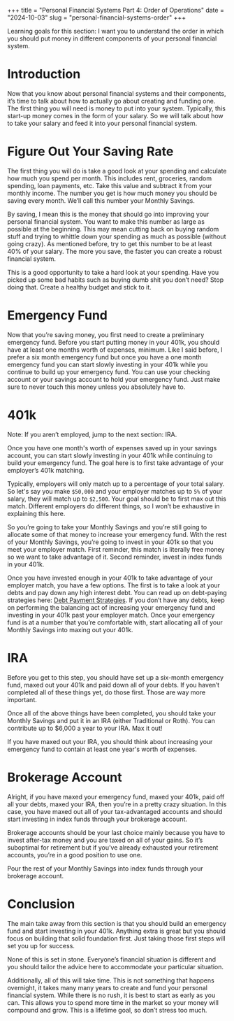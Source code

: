 +++
title = "Personal Financial Systems Part 4: Order of Operations"
date = "2024-10-03"
slug = "personal-financial-systems-order"
+++

Learning goals for this section: I want you to understand the order in which you should put money in different components of your personal financial system.

# Introduction
Now that you know about personal financial systems and their components, it’s time to talk about how to actually go about creating and funding one. The first thing you will need is money to put into your system. Typically, this start-up money comes in the form of your salary. So we will talk about how to take your salary and feed it into your personal financial system.

# Figure Out Your Saving Rate
The first thing you will do is take a good look at your spending and calculate how much you spend per month. This includes rent, groceries, random spending, loan payments, etc. Take this value and subtract it from your monthly income. The number you get is how much money you should be saving every month. We’ll call this number your Monthly Savings.

By saving, I mean this is the money that should go into improving your personal financial system. You want to make this number as large as possible at the beginning. This may mean cutting back on buying random stuff and trying to whittle down your spending as much as possible (without going crazy). As mentioned before, try to get this number to be at least 40% of your salary. The more you save, the faster you can create a robust financial system.

This is a good opportunity to take a hard look at your spending. Have you picked up some bad habits such as buying dumb shit you don’t need? Stop doing that. Create a healthy budget and stick to it.


# Emergency Fund
Now that you’re saving money, you first need to create a preliminary emergency fund. Before you start putting money in your 401k, you should have at least one months worth of expenses, minimum. Like I said before, I prefer a six month emergency fund but once you have a one month emergency fund you can start slowly investing in your 401k while you continue to build up your emergency fund. You can use your checking account or your savings account to hold your emergency fund. Just make sure to never touch this money unless you absolutely have to. 

# 401k
Note: If you aren’t employed, jump to the next section: IRA.

Once you have one month's worth of expenses saved up in your savings account, you can start slowly investing in your 401k while continuing to build your emergency fund. The goal here is to first take advantage of your employer’s 401k matching. 

Typically, employers will only match up to a percentage of your total salary. So let's say you make `$50,000` and your employer matches up to `5%` of your salary, they will match up to `$2,500`. Your goal should be to first max out this match. Different employers do different things, so I won’t be exhaustive in explaining this here. 

So you’re going to take your Monthly Savings and you’re still going to allocate some of that money to increase your emergency fund. With the rest of your Monthly Savings, you’re going to invest in your 401k so that you meet your employer match. First reminder, this match is literally free money so we want to take advantage of it. Second reminder, invest in index funds in your 401k.

Once you have invested enough in your 401k to take advantage of your employer match, you have a few options. The first is to take a look at your debts and pay down any high interest debt. You can read up on debt-paying strategies here: [Debt Payment Strategies](https://www.investopedia.com/articles/personal-finance/080716/debt-avalanche-vs-debt-snowball-which-best-you.asp). If you don’t have any debts, keep on performing the balancing act of increasing your emergency fund and investing in your 401k past your employer match. Once your emergency fund is at a number that you’re comfortable with, start allocating all of your Monthly Savings into maxing out your 401k. 

# IRA
Before you get to this step, you should have set up a six-month emergency fund, maxed out your 401k and paid down all of your debts. If you haven’t completed all of these things yet, do those first. Those are way more important.

Once all of the above things have been completed, you should take your Monthly Savings and put it in an IRA (either Traditional or Roth). You can contribute up to $6,000 a year to your IRA. Max it out!

If you have maxed out your IRA, you should think about increasing your emergency fund to contain at least one year's worth of expenses. 


# Brokerage Account
Alright, if you have maxed your emergency fund, maxed your 401k, paid off all your debts, maxed your IRA, then you’re in a pretty crazy situation. In this case, you have maxed out all of your tax-advantaged accounts and should start investing in index funds through your brokerage account. 

Brokerage accounts should be your last choice mainly because you have to invest after-tax money and you are taxed on all of your gains. So it’s suboptimal for retirement but if you’ve already exhausted your retirement accounts, you’re in a good position to use one.

Pour the rest of your Monthly Savings into index funds through your brokerage account.


# Conclusion
The main take away from this section is that you should build an emergency fund and start investing in your 401k. Anything extra is great but you should focus on building that solid foundation first. Just taking those first steps will set you up for success.

None of this is set in stone. Everyone’s financial situation is different and you should tailor the advice here to accommodate your particular situation. 

Additionally, all of this will take time. This is not something that happens overnight, it takes many many years to create and fund your personal financial system. While there is no rush, it is best to start as early as you can. This allows you to spend more time in the market so your money will compound and grow. This is a lifetime goal, so don’t stress too much. 
